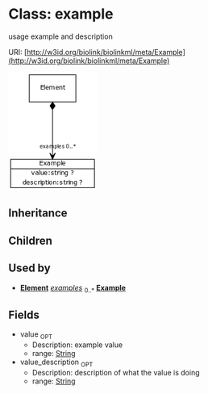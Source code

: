 # Class: example


usage example and description

URI: [http://w3id.org/biolink/biolinkml/meta/Example](http://w3id.org/biolink/biolinkml/meta/Example)

![img](images/Example.png)
## Inheritance

## Children

## Used by

 *  **[Element](Element.md)** *[examples](examples.md)*  <sub>0..*</sub>  **[Example](Example.md)**
## Fields

 * value  <sub>OPT</sub>
    * Description: example value
    * range: [String](String.md)
 * value_description  <sub>OPT</sub>
    * Description: description of what the value is doing
    * range: [String](String.md)
